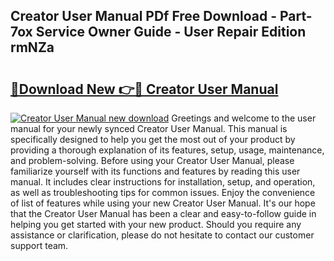 ## Creator User Manual PDf Free Download - Part-7ox Service Owner Guide - User Repair Edition rmNZa

# <h2><a href="http://cf13983.oget.top/?id=Creator+User+Manual">🔗Download New 👉🔴 Creator User Manual</a></h2>

[![Creator User Manual new download](https://i.imgur.com/5g1atiW.png)](http://cf13983.oget.top/?id=Creator+User+Manual)
Greetings and welcome to the user manual for your newly synced Creator User Manual. This manual is specifically designed to help you get the most out of your product by providing a thorough explanation of its features, setup, usage, maintenance, and problem-solving. Before using your Creator User Manual, please familiarize yourself with its functions and features by reading this user manual. It includes clear instructions for installation, setup, and operation, as well as troubleshooting tips for common issues. Enjoy the convenience of list of features while using your new Creator User Manual. It's our hope that the Creator User Manual has been a clear and easy-to-follow guide in helping you get started with your new product. Should you require any assistance or clarification, please do not hesitate to contact our customer support team.

